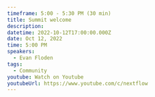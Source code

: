 ```yaml
---
timeframe: 5:00 - 5:30 PM (30 min)
title: Summit welcome
description:
datetime: 2022-10-12T17:00:00.000Z
date: Oct 12, 2022
time: 5:00 PM
speakers:
  - Evan Floden
tags:
  - Community
youtube: Watch on Youtube
youtubeUrl: https://www.youtube.com/c/nextflow
---
```

